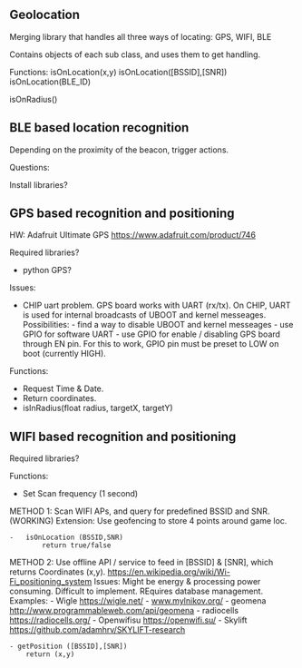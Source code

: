 ## Geolocation

Merging library that handles all three ways of locating: GPS, WIFI, BLE

Contains objects of each sub class, and uses them to get handling.

Functions:
isOnLocation(x,y)
isOnLocation([BSSID],[SNR])
isOnLocation(BLE_ID)


isOnRadius()


## BLE based location recognition

Depending on the proximity of the beacon, trigger actions.


Questions:

Install libraries?



## GPS based recognition and positioning


HW: Adafruit Ultimate GPS
https://www.adafruit.com/product/746


Required libraries?
- python GPS?

Issues:
- CHIP uart problem. GPS board works with UART (rx/tx). On CHIP, UART is used for internal broadcasts of UBOOT and kernel messeages. 
	Possibilities: 	- find a way to disable UBOOT and kernel messeages
					- use GPIO for software UART
					- use GPIO for enable / disabling GPS board through EN pin. For this to work, GPIO pin must be preset to LOW on boot (currently HIGH). 


Functions:
- Request Time & Date. 
- Return coordinates.
- isInRadius(float radius, targetX, targetY)

## WIFI based recognition and positioning

Required libraries?


Functions:
- Set Scan frequency (1 second)

METHOD 1: Scan WIFI APs, and query for predefined BSSID and SNR. (WORKING)
	Extension: Use geofencing to store 4 points around game loc.

	-	isOnLocation (BSSID,SNR)
			return true/false


METHOD 2: Use offline API / service to feed in [BSSID] & [SNR], which returns Coordinates (x,y). 
	https://en.wikipedia.org/wiki/Wi-Fi_positioning_system
	Issues: Might be energy & processing power consuming. Difficult to implement. REquires database management.  
	Examples: 	- Wigle https://wigle.net/
				- www.mylnikov.org/
				- geomena http://www.programmableweb.com/api/geomena
				- radiocells https://radiocells.org/
				- Openwifisu https://openwifi.su/
				- Skylift https://github.com/adamhrv/SKYLIFT-research

	- getPosition ([BSSID],[SNR])
		return (x,y)





